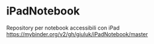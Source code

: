 # iPadNotebook
 Repository per notebook accessibili con iPad
https://mybinder.org/v2/gh/giuluk/iPadNotebook/master
